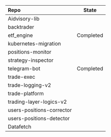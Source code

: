 | Repo | State |
|:-----|:-----:|
| Aidvisory-lib | |
| backtrader | |
| etf_engine | Completed |
| kubernetes-migration | |
| positions-monitor | |
| strategy-inspector | |
| telegram-bot | Completed |
| trade-exec | |
| trade-logging-v2 | |
| trade-platform | |
| trading-layer-logics-v2 | |
| users-positions-corrector | |
| users-positions-detector | |
| Datafetch | |
